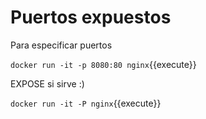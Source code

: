 # Puertos expuestos

Para especificar puertos


`docker run -it -p 8080:80 nginx`{{execute}}


EXPOSE si sirve :)

`docker run -it -P nginx`{{execute}}